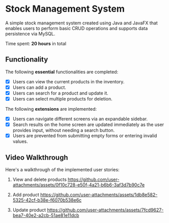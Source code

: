 # Stock Management System

A simple stock management system created using Java and JavaFX that enables users to perform basic CRUD operations and supports data persistence via MySQL.

Time spent: **20 hours** in total

## Functionality

The following **essential** functionalities are completed:

* [x] Users can view the current products in the inventory.
* [x] Users can add a product.
* [x] Users can search for a product and update it.
* [x] Users can select multiple products for deletion.

The following **extensions** are implemented:

* [x] Users can navigate different screens via an expandable sidebar.
* [x] Search results on the home screen are updated immediately as the user provides input, without needing a search button.
* [x] Users are prevented from submitting empty forms or entering invalid values.

## Video Walkthrough

Here's a walkthrough of the implemented user stories:
1. View and delete products
https://github.com/user-attachments/assets/0f10c728-e50f-4a21-b6b6-3af3d7b90c7e

2. Add product
https://github.com/user-attachments/assets/1db8e582-5325-42cf-b38e-f6070b538e6c
   
3. Update product
https://github.com/user-attachments/assets/7fcd9627-bea7-40e2-a2cb-51ae81e11dcb
